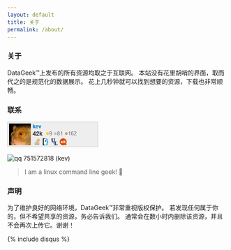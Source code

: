 ```yaml
---
layout: default
title: 关于
permalink: /about/
---
```


### 关于

DataGeek™上发布的所有资源均取之于互联网。
本站没有花里胡哨的界面，取而代之的是规范化的数据展示。
花上几秒钟就可以找到想要的资源，下载也非常顺畅。

### 联系

[![flair][1]][2]

![qq][3] 751572818 (kev)

> I am a linux command line geek! :rabbit:

### 声明

为了维护良好的网络环境，DataGeek™非常重视版权保护。
若发现任何属于你的，但不希望共享的资源，务必告诉我们。
通常会在数小时内删除该资源，并且不会再次上传它。谢谢！

[1]: /img/so.png
[2]: http://stackexchange.com/leagues/1/alltime/stackoverflow/2008-07-31/348785#348785
[3]: http://im.qq.com/favicon.ico
[4]: http://qun.qzone.qq.com/group#!/365277982/home

{% include disqus %}

